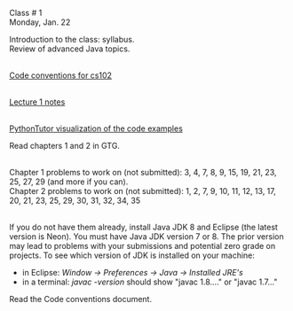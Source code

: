 <div class="lecture1">

<div class="column_date">
<p markdown="block">

Class # 1 <br> 
Monday, Jan. 22
</p>
</div>

<div class="column_materials">
<p markdown="block">

Introduction to the class: syllabus. <br>
Review of advanced Java topics. <br><br>

[Code conventions for cs102](notes/CodeConventions.pdf) <br><br>

[Lecture 1 notes](notes/lecture01_Intro.pdf) <br><br>

[PythonTutor visualization of the code examples](https://goo.gl/acmPb1) <br>


</p>
</div>

<div class="column_assign">
<p markdown="block">

Read chapters 1 and 2 in GTG. <br><br>

Chapter 1 problems to work on (not submitted): 
3, 4, 7, 8, 9, 15, 19, 21, 23, 25, 27, 29 (and more if you can). <br>
Chapter 2 problems to work on (not submitted): 
1, 2, 7, 9, 10, 11, 12, 13, 17, 20, 21, 23, 25, 29, 30, 31, 32, 34, 35 <br><br>


If you do not have them already, install Java JDK 8 and Eclipse (the latest version is Neon). You must have Java JDK version 7 or 8. The prior version may lead to problems with your submissions and potential zero grade on projects. To see which version of JDK is installed on your machine:
* in Eclipse: _Window → Preferences → Java → Installed JRE's_
* in a terminal: _javac -version_ should show "javac 1.8...." or "javac 1.7..."

Read the Code conventions document.

</p>
</div>

</div>
